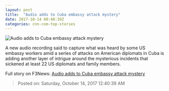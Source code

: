 ```yaml
---
layout: post
title:  "Audio adds to Cuba embassy attack mystery"
date: 2017-10-14 00:40:39Z
categories: cnn-com-top-stories
---
```


![Audio adds to Cuba embassy attack mystery](http://cdn.cnn.com/cnnnext/dam/assets/170809183841-01-us-cuba-flag-0809-super-tease.jpg)

A new audio recording said to capture what was heard by some US embassy workers amid a series of attacks on American diplomats in Cuba is adding another layer of intrigue around the mysterious incidents that sickened at least 22 US diplomats and family members.


Full story on F3News: [Audio adds to Cuba embassy attack mystery](http://www.f3nws.com/n/2MHERJ)

> Posted on: Saturday, October 14, 2017 12:40:39 AM
